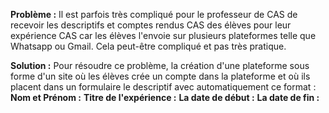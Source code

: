 
 **Problème :** Il est parfois très compliqué pour le professeur de CAS  de recevoir les descriptifs et comptes rendus CAS des élèves pour leur expérience CAS car les élèves l'envoie sur plusieurs plateformes telle que Whatsapp ou Gmail. Cela peut-être compliqué et pas très pratique.

 **Solution :** Pour résoudre ce problème, la création d'une plateforme sous forme d'un site où les élèves crée un compte dans la plateforme  et où ils placent dans un formulaire le descriptif  avec automatiquement ce format : 
 **Nom et Prénom :**
**Titre de l'expérience :**
**La date de début :**
**La date de fin :**